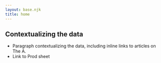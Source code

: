 ```yaml
---
layout: base.njk
title: home
---
```


## Contextualizing the data

* Paragraph contextualizing the data, including inline links to articles on The A.
* Link to Prod sheet
